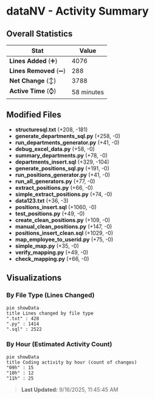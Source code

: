 # dataNV - Activity Summary 

## Overall Statistics

| Stat                   | Value                                                             |
| ---------------------- | ----------------------------------------------------------------- |
| **Lines Added** (➕)   | 4076                                          |
| **Lines Removed** (➖) | 288                                        |
| **Net Change** (↕)    | 3788                |
| **Active Time** (⌚)   | 58 minutes |


## Modified Files
- **structuresql.txt** (+208, -181)
- **generate_departments_sql.py** (+258, -0)
- **run_departments_generator.py** (+41, -0)
- **debug_excel_data.py** (+58, -0)
- **summary_departments.py** (+78, -0)
- **departments_insert.sql** (+329, -104)
- **generate_positions_sql.py** (+191, -0)
- **run_positions_generator.py** (+41, -0)
- **run_all_generators.py** (+77, -0)
- **extract_positions.py** (+66, -0)
- **simple_extract_positions.py** (+74, -0)
- **data123.txt** (+36, -3)
- **positions_insert.sql** (+1060, -0)
- **test_positions.py** (+49, -0)
- **create_clean_positions.py** (+109, -0)
- **manual_clean_positions.py** (+147, -0)
- **positions_insert_clean.sql** (+1029, -0)
- **map_employee_to_userid.py** (+75, -0)
- **simple_map.py** (+35, -0)
- **verify_mapping.py** (+49, -0)
- **check_mapping.py** (+66, -0)

## Visualizations

### By File Type (Lines Changed)

```mermaid
pie showData
title Lines changed by file type
".txt" : 428
".py" : 1414
".sql" : 2522
```

### By Hour (Estimated Activity Count)

```mermaid
pie showData
title Coding activity by hour (count of changes)
"09h" : 15
"10h" : 12
"11h" : 25
```


> **Last Updated:** 9/16/2025, 11:45:45 AM